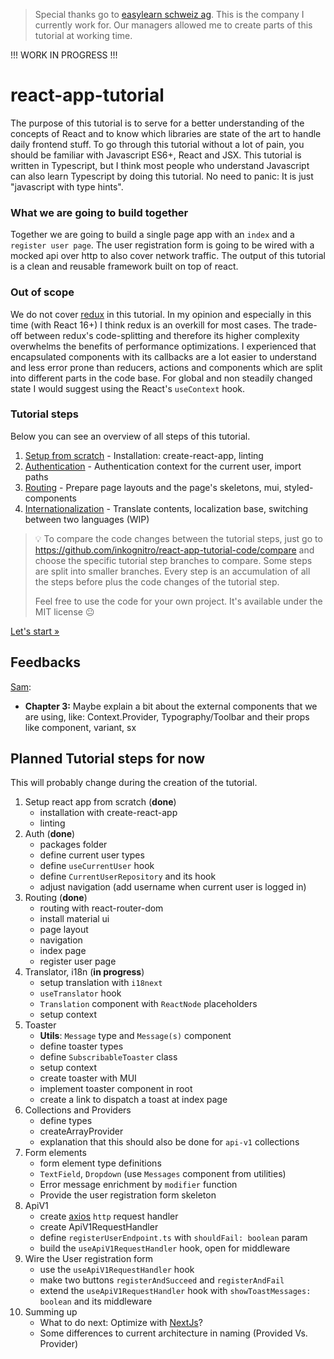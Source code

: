 > Special thanks go to [easylearn schweiz ag](https://easylearn.ch). This is the company I currently work for.
> Our managers allowed me to create parts of this tutorial at working time.

!!! WORK IN PROGRESS !!!

# react-app-tutorial
The purpose of this tutorial is to serve for a better understanding of the concepts of React and to know which libraries
are state of the art to handle daily frontend stuff.
To go through this tutorial without a lot of pain, you should be familiar with Javascript ES6+, React and JSX.
This tutorial is written in Typescript, but I think most people who understand Javascript can also learn
Typescript by doing this tutorial. No need to panic: It is just "javascript with type hints".

### What we are going to build together
Together we are going to build a single page app with an `index` and a `register user page`.
The user registration form is going to be wired with a mocked api over http to also cover network traffic.
The output of this tutorial is a clean and reusable framework built on top of react.

### Out of scope
We do not cover [redux](https://redux.js.org/) in this tutorial.
In my opinion and especially in this time (with React 16+) I think redux is an overkill for most cases.
The trade-off between redux's code-splitting and therefore its higher complexity overwhelms the benefits of
performance optimizations. I experienced that encapsulated components with its callbacks are a lot easier to understand and
less error prone than reducers, actions and components which are split into different parts in the code base.
For global and non steadily changed state I would suggest using the React's `useContext` hook.

### Tutorial steps
Below you can see an overview of all steps of this tutorial.

1. [Setup from scratch](01-setup.md) - Installation: create-react-app, linting
2. [Authentication](02-authentication.md) - Authentication context for the current user, import paths
3. [Routing](03-routing.md) - Prepare page layouts and the page's skeletons, mui, styled-components
4. [Internationalization](04-i18n.md) - Translate contents, localization base, switching between two languages (WIP)

> :bulb: To compare the code changes between the tutorial steps,
> just go to https://github.com/inkognitro/react-app-tutorial-code/compare and choose the specific tutorial step
> branches to compare. Some steps are split into smaller branches.
> Every step is an accumulation of all the steps before plus the code changes of the tutorial step.
> 
> Feel free to use the code for your own project. It's available under the MIT license :neutral_face:

[Let's start »](01-setup.md)

## Feedbacks
[Sam](https://github.com/sami-akkawi):
- **Chapter 3:** Maybe explain a bit about the external components that we are using, like: Context.Provider, Typography/Toolbar and their props like component, variant, sx

## Planned Tutorial steps for now
This will probably change during the creation of the tutorial.

1. Setup react app from scratch (**done**)
   - installation with create-react-app
   - linting
2. Auth (**done**)
   - packages folder
   - define current user types
   - define `useCurrentUser` hook
   - define `CurrentUserRepository` and its hook
   - adjust navigation (add username when current user is logged in)
3. Routing (**done**)
   - routing with react-router-dom
   - install material ui
   - page layout
   - navigation
   - index page
   - register user page
4. Translator, i18n (**in progress**)
   - setup translation with `i18next`
   - `useTranslator` hook
   - `Translation` component with `ReactNode` placeholders
   - setup context
5. Toaster
   - **Utils**: `Message` type and `Message(s)` component
   - define toaster types
   - define `SubscribableToaster` class
   - setup context
   - create toaster with MUI
   - implement toaster component in root
   - create a link to dispatch a toast at index page
6. Collections and Providers
   - define types
   - createArrayProvider
   - explanation that this should also be done for `api-v1` collections
7. Form elements
   - form element type definitions
   - `TextField`, `Dropdown` (use `Messages` component from utilities)
   - Error message enrichment by `modifier` function
   - Provide the user registration form skeleton
8. ApiV1
   - create [axios](https://axios-http.com) `http` request handler
   - create ApiV1RequestHandler
   - define `registerUserEndpoint.ts` with `shouldFail: boolean` param
   - build the `useApiV1RequestHandler` hook, open for middleware
9. Wire the User registration form
   - use the `useApiV1RequestHandler` hook
   - make two buttons `registerAndSucceed` and `registerAndFail` 
   - extend the `useApiV1RequestHandler` hook with `showToastMessages: boolean` and its middleware
10. Summing up
    - What to do next: Optimize with [NextJs](https://nextjs.org)?
    - Some differences to current architecture in naming (Provided Vs. Provider)